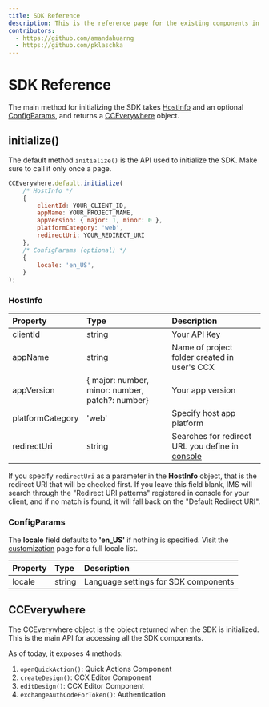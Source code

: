 ```yaml
---
title: SDK Reference
description: This is the reference page for the existing components in the SDK.
contributors:
  - https://github.com/amandahuarng
  - https://github.com/pklaschka
--- 
```


# SDK Reference
The main method for initializing the SDK takes [HostInfo](#hostinfo) and an optional [ConfigParams](#configparams), and returns a [CCEverywhere](#cceverywhere) object. 

## initialize()

The default method `initialize()` is the API used to initialize the SDK. Make sure to call it only once a page. 


```js
CCEverywhere.default.initialize(
    /* HostInfo */
    {
        clientId: YOUR_CLIENT_ID,
        appName: YOUR_PROJECT_NAME,
        appVersion: { major: 1, minor: 0 },
        platformCategory: 'web', 
        redirectUri: YOUR_REDIRECT_URI
    },
    /* ConfigParams (optional) */
    {
        locale: 'en_US',
    }
);
```
### HostInfo
| Property | Type | Description
| :-- | :--| :--
|clientId | string | Your API Key
|appName | string | Name of project folder created in user's CCX
|appVersion | { major: number, minor: number, patch?: number} | Your app version
| platformCategory | 'web' | Specify host app platform
| redirectUri | string | Searches for redirect URL you define in [console](https://developer.adobe.com/console)

If you specify `redirectUri` as a parameter in the **HostInfo** object, that is the redirect URI that will be checked first. If you leave this field blank, IMS will search through the "Redirect URI patterns" registered in console for your client, and if no match is found, it will fall back on the "Default Redirect URI".


### ConfigParams
The **locale** field defaults to **'en_US'** if nothing is specified.  Visit the [customization](../../guides/../pages/guides/ccx_editor/customization/index.md) page for a full locale list.

| Property | Type | Description
| :-- | :--| :--
|locale | string | Language settings for SDK components

## CCEverywhere

The CCEverywhere object is the object returned when the SDK is initialized. This is the main API for accessing all the SDK components. 

As of today, it exposes 4 methods: 
1. `openQuickAction()`: Quick Actions Component
2. `createDesign()`: CCX Editor Component
3. `editDesign()`: CCX Editor Component
4. `exchangeAuthCodeForToken()`: Authentication


